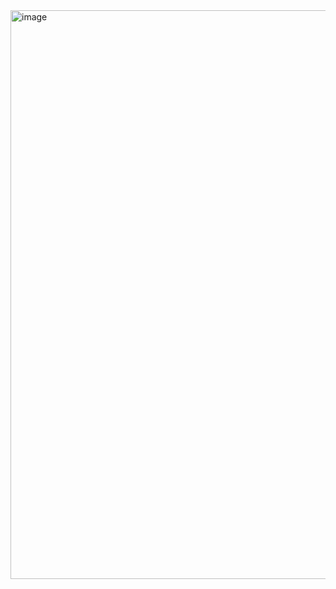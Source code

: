 <img width="910" alt="image" src="https://github.com/AnanthaTeja/Customer_churn-Analysis/assets/111896520/4c35beac-3309-4664-8732-dd0aeb45b019">
